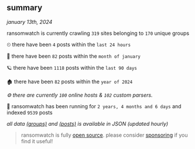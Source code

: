 
## summary
_january 13th, 2024_

ransomwatch is currently crawling `319` sites belonging to `170` unique groups

⏲ there have been `4` posts within the `last 24 hours`

🦈 there have been `82` posts within the `month of january`

🪐 there have been `1118` posts within the `last 90 days`

🏚 there have been `82` posts within the `year of 2024`

_⚙️ there are currently `100` online hosts & `102` custom parsers._

🦕 ransomwatch has been running for `2 years, 4 months and 6 days` and indexed `9539` posts

_all data  [(groups)](http://ransomwhat.telemetry.ltd/groups) and [(posts)](http://ransomwhat.telemetry.ltd/posts) is available in JSON (updated hourly)_

> ransomwatch is fully [open source](https://github.com/joshhighet/ransomwatch#ransomwatch--). please consider [sponsoring](https://github.com/sponsors/joshhighet) if you find it useful!
